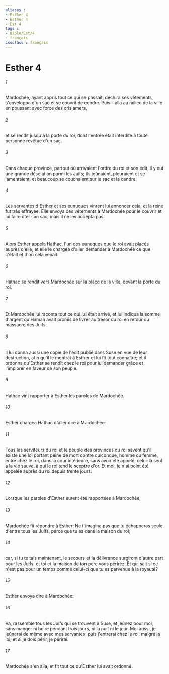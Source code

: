 ```yaml
---
aliases : 
- Esther 4
- Esther 4
- Est 4
tags : 
- Bible/Est/4
- français
cssclass : français
---
```


# Esther 4

###### 1
Mardochée, ayant appris tout ce qui se passait, déchira ses vêtements, s'enveloppa d'un sac et se couvrit de cendre. Puis il alla au milieu de la ville en poussant avec force des cris amers,
###### 2
et se rendit jusqu'à la porte du roi, dont l'entrée était interdite à toute personne revêtue d'un sac.
###### 3
Dans chaque province, partout où arrivaient l'ordre du roi et son édit, il y eut une grande désolation parmi les Juifs; ils jeûnaient, pleuraient et se lamentaient, et beaucoup se couchaient sur le sac et la cendre.
###### 4
Les servantes d'Esther et ses eunuques vinrent lui annoncer cela, et la reine fut très effrayée. Elle envoya des vêtements à Mardochée pour le couvrir et lui faire ôter son sac, mais il ne les accepta pas.
###### 5
Alors Esther appela Hathac, l'un des eunuques que le roi avait placés auprès d'elle, et elle le chargea d'aller demander à Mardochée ce que c'était et d'où cela venait.
###### 6
Hathac se rendit vers Mardochée sur la place de la ville, devant la porte du roi.
###### 7
Et Mardochée lui raconta tout ce qui lui était arrivé, et lui indiqua la somme d'argent qu'Haman avait promis de livrer au trésor du roi en retour du massacre des Juifs.
###### 8
Il lui donna aussi une copie de l'édit publié dans Suse en vue de leur destruction, afin qu'il le montrât à Esther et lui fît tout connaître; et il ordonna qu'Esther se rendît chez le roi pour lui demander grâce et l'implorer en faveur de son peuple.
###### 9
Hathac vint rapporter à Esther les paroles de Mardochée.
###### 10
Esther chargea Hathac d'aller dire à Mardochée:
###### 11
Tous les serviteurs du roi et le peuple des provinces du roi savent qu'il existe une loi portant peine de mort contre quiconque, homme ou femme, entre chez le roi, dans la cour intérieure, sans avoir été appelé; celui-là seul a la vie sauve, à qui le roi tend le sceptre d'or. Et moi, je n'ai point été appelée auprès du roi depuis trente jours.
###### 12
Lorsque les paroles d'Esther eurent été rapportées à Mardochée,
###### 13
Mardochée fit répondre à Esther: Ne t'imagine pas que tu échapperas seule d'entre tous les Juifs, parce que tu es dans la maison du roi;
###### 14
car, si tu te tais maintenant, le secours et la délivrance surgiront d'autre part pour les Juifs, et toi et la maison de ton père vous périrez. Et qui sait si ce n'est pas pour un temps comme celui-ci que tu es parvenue à la royauté?
###### 15
Esther envoya dire à Mardochée:
###### 16
Va, rassemble tous les Juifs qui se trouvent à Suse, et jeûnez pour moi, sans manger ni boire pendant trois jours, ni la nuit ni le jour. Moi aussi, je jeûnerai de même avec mes servantes, puis j'entrerai chez le roi, malgré la loi; et si je dois périr, je périrai.
###### 17
Mardochée s'en alla, et fit tout ce qu'Esther lui avait ordonné.
